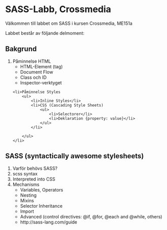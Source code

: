 <h1>SASS-Labb, Crossmedia</h1>

Välkommen till labbet om SASS i kursen Crossmedia, ME151a

Labbet består av följande delmoment:

<h2>Bakgrund</h2>


<ol>
    <li>Påminnelse HTML
        <ul>
            <li>HTML-Element (tag)</li>
            <li>Document Flow</li>
            <li>Class och ID</li>
            <li>Inspector-verktyget</li>
        </ul>
    </li>
    
    <li>Påminnelse Styles
        <ul>
            <li>Inline Styles</li>
            <li>CSS (Cascading Style Sheets)
                <ul>
                    <li>Selectorer</li>
                    <li>Deklaration {property: value}</li>
                </ul>
            </li>
            
        </ul>
    </li>
    
    
</ol>

    
<h2>SASS (syntactically awesome stylesheets)</h2>
<ol>
    <li>Varför behövs SASS?</li>
    <li>scss syntax</li>
    <li>Interpreted into CSS</li>
    <li>Mechanisms
        <ul>
            <li>Variables, Operators</li>
            <li>Nesting</li>
            <li>Mixins</li>
            <li>Selector Inheritance</li>
            <li>Import</li>
            <li>Advanced (control directives: @if, @for, @each and @while, others)</li>
            <li>http://sass-lang.com/guide</li>
        </ul>
    </li>
</ol>

